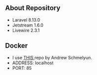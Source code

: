 ## About Repository
  - Laravel 8.13.0
  - Jetstream 1.6.0
  - Livewire 2.3.1

## Docker
  - I use <a href="https://github.com/aschmelyun/docker-compose-laravel" target="_blank">THIS </a> repo by Andrew Schmelyun.
  - ADDRESS: localhost
  - PORT: 85